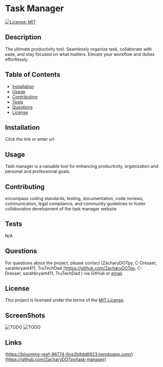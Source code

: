 # Task Manager

[![License: MIT](https://img.shields.io/badge/license-MIT-blue)](https://opensource.org/licenses/MIT)

## Description

The ultimate productivity tool. Seamlessly organize task, collaborate with ease, and stay focused on what matters. Elevate your workflow and duties effortlessly.

## Table of Contents

- [Installation](#installation)
- [Usage](#usage)
- [Contributing](#contributing)
- [Tests](#tests)
- [Questions](#questions)
- [License](#license)

## Installation

Click the link or enter url

## Usage

Task manager is a valuable tool for enhancing productivity, organization and personal and professional goals.

## Contributing

encompass coding standards, testing, documentation, code reviews, communication, legal compliance, and community guidelines to foster collaborative development of the task manager website

## Tests

N/A

## Questions

For questions about the project, please contact [ZacharyDOTpy, C-Dresser, sarahbryant411, TruTechDad ](https://github.com/ZacharyDOTpy, C-Dresser, sarahbryant411, TruTechDad ) via GitHub or [email](mailto:).

## License

This project is licensed under the terms of the [MIT License](https://opensource.org/licenses/MIT).

## ScreenShots

![TODO](./Screenshot%202024-04-10%20at%206.53.50 PM.png)
![TODO](./Screenshot%202024-04-10%20at%206.54.57 PM.png)

## Links

(https://blooming-reef-96774-6ce2b8dd6923.herokuapp.com/)
(https://github.com/ZacharyDOTpy/task-manager)
